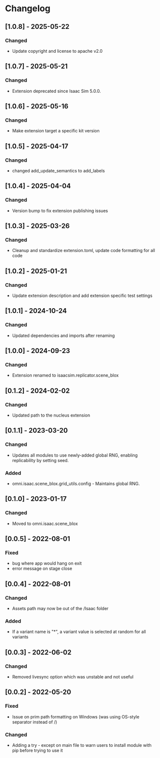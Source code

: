 # Changelog

## [1.0.8] - 2025-05-22
### Changed
- Update copyright and license to apache v2.0

## [1.0.7] - 2025-05-21
### Changed
- Extension deprecated since Isaac Sim 5.0.0.

## [1.0.6] - 2025-05-16
### Changed
- Make extension target a specific kit version

## [1.0.5] - 2025-04-17
### Changed
- changed add_update_semantics to add_labels

## [1.0.4] - 2025-04-04
### Changed
- Version bump to fix extension publishing issues

## [1.0.3] - 2025-03-26
### Changed
- Cleanup and standardize extension.toml, update code formatting for all code

## [1.0.2] - 2025-01-21
### Changed
- Update extension description and add extension specific test settings

## [1.0.1] - 2024-10-24
### Changed
- Updated dependencies and imports after renaming

## [1.0.0] - 2024-09-23
### Changed
- Extension renamed to isaacsim.replicator.scene_blox

## [0.1.2] - 2024-02-02
### Changed
- Updated path to the nucleus extension

## [0.1.1] - 2023-03-20
### Changed

- Updates all modules to use newly-added global RNG, enabling replicability by setting seed.

### Added

- omni.isaac.scene_blox.grid_utils.config - Maintains global RNG.

## [0.1.0] - 2023-01-17
### Changed

- Moved to omni.isaac.scene_blox

## [0.0.5] - 2022-08-01
### Fixed

- bug where app would hang on exit
- error message on stage close

## [0.0.4] - 2022-08-01
### Changed

- Assets path may now be out of the /Isaac folder

### Added

- If a variant name is "*", a variant value is selected at random for all variants

## [0.0.3] - 2022-06-02
### Changed

- Removed livesync option which was unstable and not useful

## [0.0.2] - 2022-05-20
### Fixed

- Issue on prim path formatting on Windows (was using OS-style separator instead of /)

### Changed

- Adding a try - except on main file to warn users to install module with pip before trying to use it
